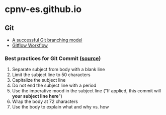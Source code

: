 # cpnv-es.github.io

## Git

* [A successful Git branching model](http://nvie.com/posts/a-successful-git-branching-model/)
* [Gitflow Workflow](https://www.atlassian.com/git/tutorials/comparing-workflows/gitflow-workflow)

### Best practices for Git Commit ([source](https://chris.beams.io/posts/git-commit/))
 1. Separate subject from body with a blank line
 2. Limit the subject line to 50 characters
 3. Capitalize the subject line
 4. Do not end the subject line with a period
 5. Use the imperative mood in the subject line ("If applied, this commit will __your subject line here__")
 6. Wrap the body at 72 characters
 7. Use the body to explain what and why vs. how
